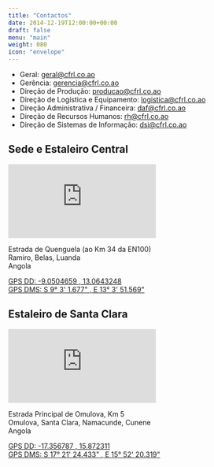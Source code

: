 ```yaml
---
title: "Contactos"
date: 2014-12-19T12:00:00+00:00
draft: false
menu: "main"
weight: 080
icon: "envelope"
---
```


* Geral: [geral@cfrl.co.ao](mailto:geral@cfrl.co.ao)
* Gerência: [gerencia@cfrl.co.ao](mailto:gerencia@cfrl.co.ao)
* Direção de Produção: [producao@cfrl.co.ao](mailto:producao@cfrl.co.ao)
* Direção de Logística e Equipamento: [logistica@cfrl.co.ao](mailto:logistica@cfrl.co.ao)
* Direção Administrativa / Financeira: [daf@cfrl.co.ao](mailto:daf@cfrl.co.ao)
* Direção de Recursos Humanos: [rh@cfrl.co.ao](mailto:rh@cfrl.co.ao)
* Direção de Sistemas de Informação: [dsi@cfrl.co.ao](mailto:dsi@cfrl.co.ao)


## Sede e Estaleiro Central

<iframe class="d-none d-sm-block float-sm-end" frameborder="0" scrolling="no" marginheight="0" marginwidth="0" src="https://maps.google.com/maps?hl=pt&amp;q=S%209%C2%B0%203'%201.677%22%20,%20E%2013%C2%B0%203'%2051.569%22+(CFRL)&amp;t=&amp;z=10&amp;ie=UTF8&amp;iwloc=B&amp;output=embed"></iframe>

Estrada de Quenguela (ao Km 34 da EN100)\
Ramiro, Belas, Luanda\
Angola

[GPS DD: -9.0504659 , 13.0643248<br />GPS DMS: S 9° 3' 1.677" , E 13° 3' 51.569"](geo:-9.0504659,13.0643248)


## Estaleiro de Santa Clara

<iframe class="d-none d-sm-block float-sm-end" frameborder="0" scrolling="no" marginheight="0" marginwidth="0" src="https://maps.google.com/maps?hl=pt&amp;q=S%2017%C2%B0%2021'%2024.433%22%20,%20E%2015%C2%B0%2052'%2020.319%22+(CFRL)&amp;t=&amp;z=4&amp;ie=UTF8&amp;iwloc=B&amp;output=embed"></iframe>

Estrada Principal de Omulova, Km 5\
Omulova, Santa Clara, Namacunde, Cunene\
Angola

[GPS DD: -17.356787 , 15.872311<br />GPS DMS: S 17° 21' 24.433" , E 15° 52' 20.319"](geo:-17.356787,15.872311)